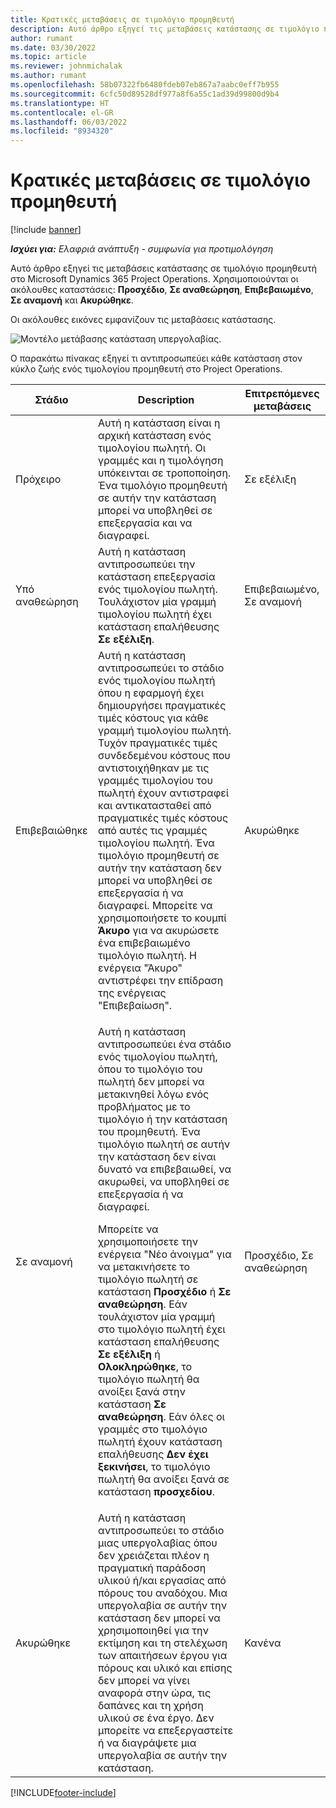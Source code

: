 ```yaml
---
title: Κρατικές μεταβάσεις σε τιμολόγιο προμηθευτή
description: Αυτό άρθρο εξηγεί τις μεταβάσεις κατάστασης σε τιμολόγιο προμηθευτή στο Microsoft Dynamics 365 Project Operations.
author: rumant
ms.date: 03/30/2022
ms.topic: article
ms.reviewer: johnmichalak
ms.author: rumant
ms.openlocfilehash: 58b07322fb6480fdeb07eb867a7aabc0eff7b955
ms.sourcegitcommit: 6cfc50d89528df977a8f6a55c1ad39d99800d9b4
ms.translationtype: HT
ms.contentlocale: el-GR
ms.lasthandoff: 06/03/2022
ms.locfileid: "8934320"
---
```

# <a name="state-transitions-on-a-vendor-invoice"></a>Κρατικές μεταβάσεις σε τιμολόγιο προμηθευτή

[!include [banner](../../includes/dataverse-preview.md)]

_**Ισχύει για:** Ελαφριά ανάπτυξη - συμφωνία για προτιμολόγηση_

Αυτό άρθρο εξηγεί τις μεταβάσεις κατάστασης σε τιμολόγιο προμηθευτή στο Microsoft Dynamics 365 Project Operations. Χρησιμοποιούνται οι ακόλουθες καταστάσεις: **Προσχέδιο**, **Σε αναθεώρηση**, **Επιβεβαιωμένο**, **Σε αναμονή** και **Ακυρώθηκε**.

Οι ακόλουθες εικόνες εμφανίζουν τις μεταβάσεις κατάστασης.

![Μοντέλο μετάβασης κατάσταση υπεργολαβίας.](../media/VI_State_Model.jpg)

Ο παρακάτω πίνακας εξηγεί τι αντιπροσωπεύει κάθε κατάσταση στον κύκλο ζωής ενός τιμολογίου προμηθευτή στο Project Operations.

| Στάδιο | Description | Επιτρεπόμενες μεταβάσεις |
| --- | --- | --- |
| Πρόχειρο | Αυτή η κατάσταση είναι η αρχική κατάσταση ενός τιμολογίου πωλητή. Οι γραμμές και η τιμολόγηση υπόκεινται σε τροποποίηση. Ένα τιμολόγιο προμηθευτή σε αυτήν την κατάσταση μπορεί να υποβληθεί σε επεξεργασία και να διαγραφεί. | Σε εξέλιξη |
| Υπό αναθεώρηση | Αυτή η κατάσταση αντιπροσωπεύει την κατάσταση επεξεργασία ενός τιμολογίου πωλητή. Τουλάχιστον μία γραμμή τιμολογίου πωλητή έχει κατάσταση επαλήθευσης **Σε εξέλιξη**. | Επιβεβαιωμένο, Σε αναμονή |
| Επιβεβαιώθηκε | Αυτή η κατάσταση αντιπροσωπεύει το στάδιο ενός τιμολογίου πωλητή όπου η εφαρμογή έχει δημιουργήσει πραγματικές τιμές κόστους για κάθε γραμμή τιμολογίου πωλητή. Τυχόν πραγματικές τιμές συνδεδεμένου κόστους που αντιστοιχήθηκαν με τις γραμμές τιμολογίου του πωλητή έχουν αντιστραφεί και αντικατασταθεί από πραγματικές τιμές κόστους από αυτές τις γραμμές τιμολογίου πωλητή. Ένα τιμολόγιο προμηθευτή σε αυτήν την κατάσταση δεν μπορεί να υποβληθεί σε επεξεργασία ή να διαγραφεί. Μπορείτε να χρησιμοποιήσετε το κουμπί **Άκυρο** για να ακυρώσετε ένα επιβεβαιωμένο τιμολόγιο πωλητή. Η ενέργεια "Άκυρο" αντιστρέφει την επίδραση της ενέργειας "Επιβεβαίωση". | Ακυρώθηκε |
| Σε αναμονή | <p>Αυτή η κατάσταση αντιπροσωπεύει ένα στάδιο ενός τιμολογίου πωλητή, όπου το τιμολόγιο του πωλητή δεν μπορεί να μετακινηθεί λόγω ενός προβλήματος με το τιμολόγιο ή την κατάσταση του προμηθευτή. Ένα τιμολόγιο πωλητή σε αυτήν την κατάσταση δεν είναι δυνατό να επιβεβαιωθεί, να ακυρωθεί, να υποβληθεί σε επεξεργασία ή να διαγραφεί.</p><p>Μπορείτε να χρησιμοποιήσετε την ενέργεια "Νέο άνοιγμα" για να μετακινήσετε το τιμολόγιο πωλητή σε κατάσταση **Προσχέδιο** ή **Σε αναθεώρηση**. Εάν τουλάχιστον μία γραμμή στο τιμολόγιο πωλητή έχει κατάσταση επαλήθευσης **Σε εξέλιξη** ή **Ολοκληρώθηκε**, το τιμολόγιο πωλητή θα ανοίξει ξανά στην κατάσταση **Σε αναθεώρηση**. Εάν όλες οι γραμμές στο τιμολόγιο πωλητή έχουν κατάσταση επαλήθευσης **Δεν έχει ξεκινήσει**, το τιμολόγιο πωλητή θα ανοίξει ξανά σε κατάσταση **προσχεδίου**.</p> | Προσχέδιο, Σε αναθεώρηση |
| Ακυρώθηκε | Αυτή η κατάσταση αντιπροσωπεύει το στάδιο μιας υπεργολαβίας όπου δεν χρειάζεται πλέον η πραγματική παράδοση υλικού ή/και εργασίας από πόρους του αναδόχου. Μια υπεργολαβία σε αυτήν την κατάσταση δεν μπορεί να χρησιμοποιηθεί για την εκτίμηση και τη στελέχωση των απαιτήσεων έργου για πόρους και υλικό και επίσης δεν μπορεί να γίνει αναφορά στην ώρα, τις δαπάνες και τη χρήση υλικού σε ένα έργο. Δεν μπορείτε να επεξεργαστείτε ή να διαγράψετε μια υπεργολαβία σε αυτήν την κατάσταση. | Κανένα |

[!INCLUDE[footer-include](../../includes/footer-banner.md)]
